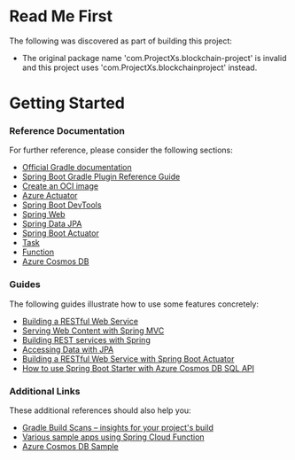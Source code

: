 # Read Me First
The following was discovered as part of building this project:

* The original package name 'com.ProjectXs.blockchain-project' is invalid and this project uses 'com.ProjectXs.blockchainproject' instead.

# Getting Started

### Reference Documentation
For further reference, please consider the following sections:

* [Official Gradle documentation](https://docs.gradle.org)
* [Spring Boot Gradle Plugin Reference Guide](https://docs.spring.io/spring-boot/docs/3.2.5/gradle-plugin/reference/html/)
* [Create an OCI image](https://docs.spring.io/spring-boot/docs/3.2.5/gradle-plugin/reference/html/#build-image)
* [Azure Actuator](https://aka.ms/spring/docs/actuator)
* [Spring Boot DevTools](https://docs.spring.io/spring-boot/docs/3.2.5/reference/htmlsingle/index.html#using.devtools)
* [Spring Web](https://docs.spring.io/spring-boot/docs/3.2.5/reference/htmlsingle/index.html#web)
* [Spring Data JPA](https://docs.spring.io/spring-boot/docs/3.2.5/reference/htmlsingle/index.html#data.sql.jpa-and-spring-data)
* [Spring Boot Actuator](https://docs.spring.io/spring-boot/docs/3.2.5/reference/htmlsingle/index.html#actuator)
* [Task](https://docs.spring.io/spring-cloud-task/docs/current/reference/html/)
* [Function](https://docs.spring.io/spring-cloud-function/docs/current/reference/html/spring-cloud-function.html)
* [Azure Cosmos DB](https://microsoft.github.io/spring-cloud-azure/current/reference/html/index.html#spring-data-support)

### Guides
The following guides illustrate how to use some features concretely:

* [Building a RESTful Web Service](https://spring.io/guides/gs/rest-service/)
* [Serving Web Content with Spring MVC](https://spring.io/guides/gs/serving-web-content/)
* [Building REST services with Spring](https://spring.io/guides/tutorials/rest/)
* [Accessing Data with JPA](https://spring.io/guides/gs/accessing-data-jpa/)
* [Building a RESTful Web Service with Spring Boot Actuator](https://spring.io/guides/gs/actuator-service/)
* [How to use Spring Boot Starter with Azure Cosmos DB SQL API](https://aka.ms/spring/msdocs/cosmos)

### Additional Links
These additional references should also help you:

* [Gradle Build Scans – insights for your project's build](https://scans.gradle.com#gradle)
* [Various sample apps using Spring Cloud Function](https://github.com/spring-cloud/spring-cloud-function/tree/main/spring-cloud-function-samples)
* [Azure Cosmos DB Sample](https://aka.ms/spring/samples/latest/cosmos)

